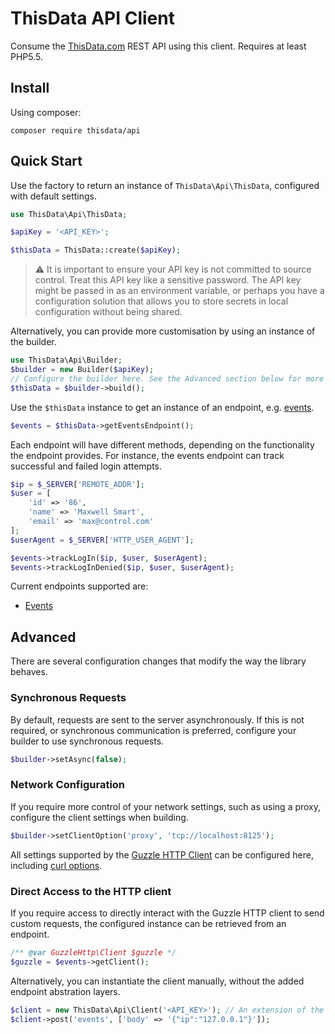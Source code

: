 # ThisData API Client

Consume the [ThisData.com](https://thisdata.com/) REST API using this client. Requires at least PHP5.5.

## Install

Using composer:

```
composer require thisdata/api
```

## Quick Start

Use the factory to return an instance of `ThisData\Api\ThisData`, configured with default settings.

```php
use ThisData\Api\ThisData;

$apiKey = '<API_KEY>';

$thisData = ThisData::create($apiKey);
```

> :warning: It is important to ensure your API key is not committed to source control. Treat this API key like a
sensitive password. The API key might be passed in as an environment variable, or perhaps you have a configuration
solution that allows you to store secrets in local configuration without being shared.

Alternatively, you can provide more customisation by using an instance of the builder.

```php
use ThisData\Api\Builder;
$builder = new Builder($apiKey);
// Configure the builder here. See the Advanced section below for more details.
$thisData = $builder->build();
```

Use the `$thisData` instance to get an instance of an endpoint, e.g. [events](http://help.thisdata.com/docs/apiv1events).

```php
$events = $thisData->getEventsEndpoint();
```

Each endpoint will have different methods, depending on the functionality the endpoint provides. For instance, the
events endpoint can track successful and failed login attempts.

```php
$ip = $_SERVER['REMOTE_ADDR'];
$user = [
    'id' => '86',
    'name' => 'Maxwell Smart',
    'email' => 'max@control.com'
];
$userAgent = $_SERVER['HTTP_USER_AGENT'];

$events->trackLogIn($ip, $user, $userAgent);
$events->trackLogInDenied($ip, $user, $userAgent);
```

Current endpoints supported are:

- [Events](http://help.thisdata.com/docs/apiv1events)

## Advanced

There are several configuration changes that modify the way the library behaves.

### Synchronous Requests

By default, requests are sent to the server asynchronously. If this is not required, or synchronous communication is
preferred, configure your builder to use synchronous requests.
 
```php
$builder->setAsync(false);
```

### Network Configuration

If you require more control of your network settings, such as using a proxy, configure the client settings when
building.

```php
$builder->setClientOption('proxy', 'tcp://localhost:8125');
```

All settings supported by the [Guzzle HTTP Client](http://docs.guzzlephp.org/en/latest) can be configured here,
including [curl options](http://docs.guzzlephp.org/en/latest/faq.html#how-can-i-add-custom-curl-options).

### Direct Access to the HTTP client

If you require access to directly interact with the Guzzle HTTP client to send custom requests, the configured instance
can be retrieved from an endpoint.

```php
/** @var GuzzleHttp\Client $guzzle */
$guzzle = $events->getClient();
```

Alternatively, you can instantiate the client manually, without the added endpoint abstration layers.

```php
$client = new ThisData\Api\Client('<API_KEY>'); // An extension of the GuzzleHttp\Client class
$client->post('events', ['body' => '{"ip":"127.0.0.1"}']);
```
